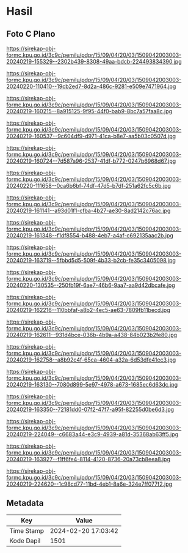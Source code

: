 # Hasil

## Foto C Plano

https://sirekap-obj-formc.kpu.go.id/3c9c/pemilu/pdpr/15/09/04/20/03/1509042003003-20240219-155329--2302b439-8308-49aa-bdcb-224493834390.jpg

https://sirekap-obj-formc.kpu.go.id/3c9c/pemilu/pdpr/15/09/04/20/03/1509042003003-20240220-110410--19cb2ed7-8d2a-486c-9281-e509e7471964.jpg

https://sirekap-obj-formc.kpu.go.id/3c9c/pemilu/pdpr/15/09/04/20/03/1509042003003-20240219-160215--8a915125-9f95-44f0-bab9-8bc7a57faa8c.jpg

https://sirekap-obj-formc.kpu.go.id/3c9c/pemilu/pdpr/15/09/04/20/03/1509042003003-20240219-160537--9c604df9-d971-41ca-b8e7-aa5b03c0507d.jpg

https://sirekap-obj-formc.kpu.go.id/3c9c/pemilu/pdpr/15/09/04/20/03/1509042003003-20240219-160724--7d587a96-2537-41df-b772-0247b6968d67.jpg

https://sirekap-obj-formc.kpu.go.id/3c9c/pemilu/pdpr/15/09/04/20/03/1509042003003-20240220-111658--0ca6b6bf-74df-47d5-b7df-251a62fc5c6b.jpg

https://sirekap-obj-formc.kpu.go.id/3c9c/pemilu/pdpr/15/09/04/20/03/1509042003003-20240219-161141--a93d01f1-cfba-4b27-ae30-8ad2142c76ac.jpg

https://sirekap-obj-formc.kpu.go.id/3c9c/pemilu/pdpr/15/09/04/20/03/1509042003003-20240219-161348--f1df8554-b488-4eb7-a4af-c692135aac2b.jpg

https://sirekap-obj-formc.kpu.go.id/3c9c/pemilu/pdpr/15/09/04/20/03/1509042003003-20240219-163719--5fbbd5d5-509f-4b33-b2cb-fe35c3405098.jpg

https://sirekap-obj-formc.kpu.go.id/3c9c/pemilu/pdpr/15/09/04/20/03/1509042003003-20240220-130535--250fb19f-6ae7-46b6-9aa7-aa9d42dbcafe.jpg

https://sirekap-obj-formc.kpu.go.id/3c9c/pemilu/pdpr/15/09/04/20/03/1509042003003-20240219-162216--110bbfaf-a8b2-4ec5-ae63-7809fb11becd.jpg

https://sirekap-obj-formc.kpu.go.id/3c9c/pemilu/pdpr/15/09/04/20/03/1509042003003-20240219-162611--931d4bce-036b-4b9a-a438-84b023b2fe80.jpg

https://sirekap-obj-formc.kpu.go.id/3c9c/pemilu/pdpr/15/09/04/20/03/1509042003003-20240219-162758--a8b92c4f-65ca-4604-a32a-6d53dfe41ec3.jpg

https://sirekap-obj-formc.kpu.go.id/3c9c/pemilu/pdpr/15/09/04/20/03/1509042003003-20240219-163130--7080d899-5e97-4978-a673-1685ec6d63dc.jpg

https://sirekap-obj-formc.kpu.go.id/3c9c/pemilu/pdpr/15/09/04/20/03/1509042003003-20240219-163350--72181dd0-07f2-47f7-a95f-82255d0be6d3.jpg

https://sirekap-obj-formc.kpu.go.id/3c9c/pemilu/pdpr/15/09/04/20/03/1509042003003-20240219-224049--c6683a44-e3c9-4939-a81d-35368ab63ff5.jpg

https://sirekap-obj-formc.kpu.go.id/3c9c/pemilu/pdpr/15/09/04/20/03/1509042003003-20240219-163927--f1ff6fe4-8114-4120-8736-20a73cb8eea8.jpg

https://sirekap-obj-formc.kpu.go.id/3c9c/pemilu/pdpr/15/09/04/20/03/1509042003003-20240219-224620--1c98cd77-11bd-4eb1-8a6e-324e7ff077f2.jpg


## Metadata

| Key        | Value               |
| ---------- | ------------------- |
| Time Stamp | 2024-02-20 17:03:42 |
| Kode Dapil | 1501                |



